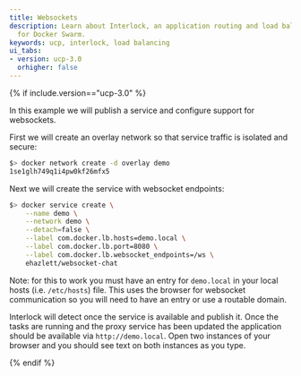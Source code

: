 ```yaml
---
title: Websockets
description: Learn about Interlock, an application routing and load balancing system
  for Docker Swarm.
keywords: ucp, interlock, load balancing
ui_tabs:
- version: ucp-3.0
  orhigher: false
---
```


{% if include.version=="ucp-3.0" %}

In this example we will publish a service and configure support for websockets.

First we will create an overlay network so that service traffic is isolated and secure:

```bash
$> docker network create -d overlay demo
1se1glh749q1i4pw0kf26mfx5
```

Next we will create the service with websocket endpoints:

```bash
$> docker service create \
    --name demo \
    --network demo \
    --detach=false \
    --label com.docker.lb.hosts=demo.local \
    --label com.docker.lb.port=8080 \
    --label com.docker.lb.websocket_endpoints=/ws \
    ehazlett/websocket-chat
```

Note: for this to work you must have an entry for `demo.local` in your local hosts (i.e. `/etc/hosts`) file.
This uses the browser for websocket communication so you will need to have an entry or use a routable domain.

Interlock will detect once the service is available and publish it.  Once the tasks are running
and the proxy service has been updated the application should be available via `http://demo.local`.  Open
two instances of your browser and you should see text on both instances as you type.

{% endif %}
